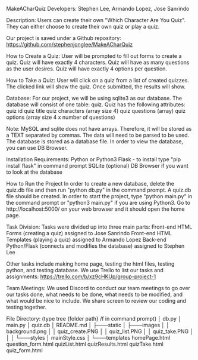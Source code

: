 MakeACharQuiz
Developers: Stephen Lee, Armando Lopez, Jose Sanrindo

Description:
Users can create their own "Which Character Are You Quiz".
They can either choose to create their own quiz or play a quiz.

Our project is saved under a Github repository: https://github.com/stephenjonglee/MakeACharQuiz

How to Create a Quiz:
User will be prompted to fill out forms to create a quiz.
Quiz will have exactly 4 characters.
Quiz will have as many questions as the user desires.
Quiz will have exactly 4 options per question.

How to Take a Quiz:
User will click on a quiz from a list of created quizzes.
The clicked link will show the quiz.
Once submitted, the results will show.

Database:
For our project, we will be using sqlite3 as our database.
The database will consist of one table: quiz.
Quiz has the following attributes:
quiz id
quiz title
quiz characters (array size 4)
quiz questions (array)
quiz options (array size 4 x number of questions)

Note:
MySQL and sqlite does not have arrays. Therefore,
it will be stored as a TEXT separated by commas.
The data will need to be parsed to be used.
The database is stored as a database file.
In order to view the database, you can use DB Browser.


Installation Requirements:
Python or Python3
Flask - to install type "pip install flask" in command prompt
SQLite
(optional) DB Browser if you want to look at the database

How to Run the Project
In order to create a new database, delete the quiz.db file and then run "python db.py" in the command prompt.
A quiz.db file should be created.
In order to start the project, type "python main.py" in the command prompt or "python3 main.py" if you are using Python3.
Go to http://localhost:5000/ on your web browser and it should open the home page.

Task Division:
Tasks were divided up into three main parts:
Front-end HTML Forms (creating a quiz) assigned to Jose Sanrindo
Front-end HTML Templates (playing a quiz) assigned to Armando Lopez
Back-end Python/Flask (connects and modifies the database) assigned to Stephen Lee

Other tasks include making home page, testing the html files, testing python, and testing database.
We use Trello to list our tasks and assignments: https://trello.com/b/xz9cHKUp/group-project-1

Team Meetings:
We used Discord to conduct our team meetings to go over our tasks done, what needs to be done,
what needs to be modified, and what would be nice to include.
We share screen to review our coding and testing together.

File Directory: (type tree {folder path} /f in command prompt)
│   db.py
│   main.py
│   quiz.db
│   README.md
│
├───static
│   ├───images
│   │       background.png
│   │       quiz_create.PNG
│   │       quiz_list.PNG
│   │       quiz_take.PNG
│   │
│   └───styles
│           mainStyle.css
│
└───templates
        homePage.html
        question_form.html
        quizList.html
        quizResults.html
        quizTake.html
        quiz_form.html